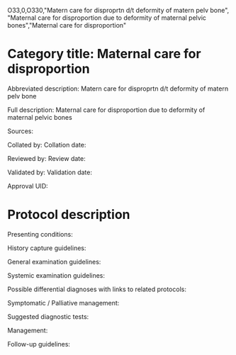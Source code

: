 O33,0,O330,"Matern care for disproprtn d/t deformity of matern pelv bone", "Maternal care for disproportion due to deformity of maternal pelvic bones","Maternal care for disproportion"
# Category title: Maternal care for disproportion

Abbreviated description: Matern care for disproprtn d/t deformity of matern pelv bone

Full description: Maternal care for disproportion due to deformity of maternal pelvic bones

Sources:

Collated by:
Collation date:

Reviewed by:
Review date:

Validated by:
Validation date:

Approval UID:

# Protocol description

Presenting conditions:

History capture guidelines:

General examination guidelines:

Systemic examination guidelines:

Possible differential diagnoses with links to related protocols:

Symptomatic / Palliative management:

Suggested diagnostic tests:

Management:

Follow-up guidelines:
